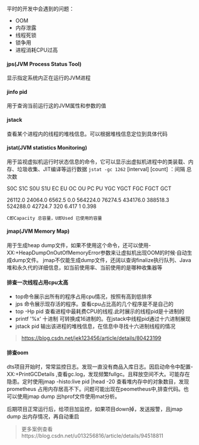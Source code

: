平时的开发中会遇到的问题：

- OOM
- 内存泄露
- 线程死锁
- 锁争用
- 进程消耗CPU过高

#### **jps**(JVM Process Status Tool)

显示指定系统内正在运行的JVM进程

#### jinfo pid

用于查询当前运行这的JVM属性和参数的值

#### jstack

查看某个进程内的线程的堆栈信息。可以根据堆栈信息定位到具体代码

#### jstat(JVM statistics Monitoring)

用于监视虚拟机运行时状态信息的命令，它可以显示出虚拟机进程中的类装载、内存、垃圾收集、JIT编译等运行数据
`jstat -gc 1262` [interval] [count] ：间隔  总次数

 S0C    S1C     S0U     S1U   EC       EU        OC         OU        PC       PU         YGC    YGCT    FGC    FGCT     GCT   

26112.0 24064.0 6562.5  0.0   564224.0 76274.5   434176.0   388518.3  524288.0 42724.7    320    6.417   1      0.398

```
C即Capacity 总容量，U即Used 已使用的容量
```

#### jmap(JVM Memory Map)

用于生成heap dump文件，如果不使用这个命令，还可以使用-XX:+HeapDumpOnOutOfMemoryError参数来让虚拟机出现OOM的时候·自动生成dump文件。 jmap不仅能生成dump文件，还阔以查询finalize执行队列、Java堆和永久代的详细信息，如当前使用率、当前使用的是哪种收集器等

#### 排查一次线程占用cpu太高

- top命令展示出所有的程序占用cpu情况，按照有高到低排序
- jps 命令展示现存活的程序。查看cpu占比高的几个程序是不是自己的
- top -Hp pid 查看进程中最耗费CPU的线程.此时展示的线程pid是十进制的
- printf '%x' 十进制   可转换成16进制的。在jstack中线程pid通过十六进制展现
- jstack pid  输出该进程的堆栈信息，在信息中寻找十六进制线程的情况

> https://blog.csdn.net/jek123456/article/details/80423199

#### 排查oom

dts项目开始时，常常监控日志。发现一直没有商品入库日志。因启动命令中配置-XX:+PrintGCDetails ,查看gc.log，发现频繁fullgc。且释放空间不大。可能存在隐患。定时使用jmap -histo:live pid |head -20 查看堆内存中的对象数目，发现prometheus 占用内存居高不下。问题可能出现在peometheus中,排查代码。也可以使用jmap dump 出hprof文件使用mat分析。

后期项目正常运行后，给项目加监控，如果项目down掉，发送报警，且jmap dump 出内存情况，再自动重启

> 更多案例查看https://blog.csdn.net/u013256816/article/details/94518811